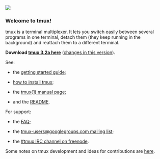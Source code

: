 ![](https://github.com/tmux/tmux/blob/master/logo/tmux-logo-medium.png?raw=true)

### Welcome to tmux!

tmux is a terminal multiplexer. It lets you switch easily between several
programs in one terminal, detach them (they keep running in the background) and
reattach them to a different terminal.

**Download [tmux 3.2a here](https://github.com/tmux/tmux/releases/download/3.2a/tmux-3.2a.tar.gz)**
([changes in this version](https://raw.githubusercontent.com/tmux/tmux/3.2a/CHANGES)).

See:

* the [getting started guide](Getting-Started);

* [how to install tmux](Installing);

* the [tmux(1) manual page](http://man.openbsd.org/OpenBSD-current/man1/tmux.1);

* and the [README](https://github.com/tmux/tmux/blob/master/.github/README.md).

For support:

* the [FAQ](FAQ);

* the [tmux-users@googlegroups.com mailing list](mailto:tmux-users@googlegroups.com);

* the [#tmux IRC channel on freenode](irc://irc.freenode.net/tmux).

Some notes on tmux development and ideas for contributions are [here](Contributing).
